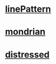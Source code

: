 # [linePattern](https://felixhassemer.github.io/presentation/linePattern/)

# [mondrian](https://felixhassemer.github.io/presentation/mondrian/)

# [distressed](https://felixhassemer.github.io/presentation/distressed/)
